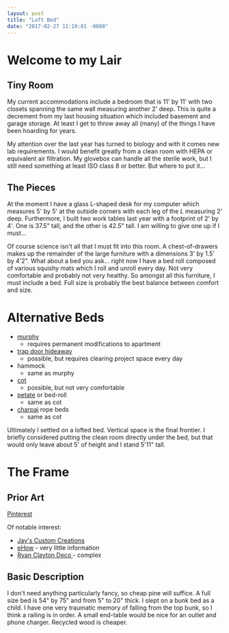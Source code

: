 ```yaml
---
layout: post
title: "Loft Bed"
date: "2017-02-27 11:19:01 -0600"
---
```


<!--more-->
# Welcome to my Lair

## Tiny Room

My current accommodations include a bedroom that is 11' by 11' with two closets spanning the same wall measuring another 2' deep. This is quite a decrement from my last housing situation which included basement and garage storage. At least I get to throw away all (many) of the things I have been hoarding for years.

My attention over the last year has turned to biology and with it comes new lab requirements. I would benefit greatly from a clean room with HEPA or equivalent air filtration. My glovebox can handle all the sterile work, but I still need something at least ISO class 8 or better. But where to put it...


## The Pieces

At the moment I have a glass L-shaped desk for my computer which measures 5' by 5' at the outside corners with each leg of the *L* measuring 2' deep. Furthermore, I built two work tables last year with a footprint of 2' by 4'. One is 37.5" tall, and the other is 42.5" tall. I am willing to give one up if I must...

Of course science isn't all that I must fit into this room. A chest-of-drawers makes up the remainder of the large furniture with a dimensions 3' by 1.5' by 4'2". What about a bed you ask... right now I have a bed roll composed of various squishy mats which I roll and unroll every day. Not very comfortable and probably not very healthy. So amongst all this furniture, I must include a bed. Full size is probably the best balance between comfort and size.

# Alternative Beds

* [murphy](https://en.wikipedia.org/wiki/Murphy_bed)
  * requires permanent modifications to apartment
* [trap door hideaway](http://hgtvhome.sndimg.com/content/dam/images/hgtv/fullset/2012/1/25/0/CI-Ikea_live-reverse-bunk-bed_s4x3.jpg.rend.hgtvcom.966.725.jpeg)
  * possible, but requires clearing project space every day
* hammock
  * same as murphy
* [cot](https://en.wikipedia.org/wiki/Camp_bed)
  * possible, but not very comfortable
* [petate](https://en.wikipedia.org/wiki/Petate) or bed-roll
  * same as cot
* [charpai](https://en.wikipedia.org/wiki/Charpai) rope beds
  * same as cot

Ultimately I settled on a lofted bed. Vertical space is the final frontier. I briefly considered putting the clean room directly under the bed, but that would only leave about 5' of height and I stand 5'11" tall.

# The Frame

## Prior Art

[Pinterest](https://www.pinterest.com/pin/14777505000437964/)

Of notable interest:
* [Jay's Custom Creations](http://jayscustomcreations.com/2013/03/full-size-loft-bed/)
* [eHow](http://www.ehow.com/how_4423455_build-dorm-loft-bed.html) - very little information
* [Ryan Clayton Deco ](https://ryanclaytondeco.wordpress.com/2015/08/09/bunk-bed-plans/) - complex
## Basic Description

I don't need anything particularly fancy, so cheap pine will suffice. A full size bed is 54" by 75" and from 5" to 20" thick. I slept on a bunk bed as a child. I have one very traumatic memory of falling from the top bunk, so I think a railing is in order. A small end-table would be nice for an outlet and phone charger. Recycled wood is cheaper.
